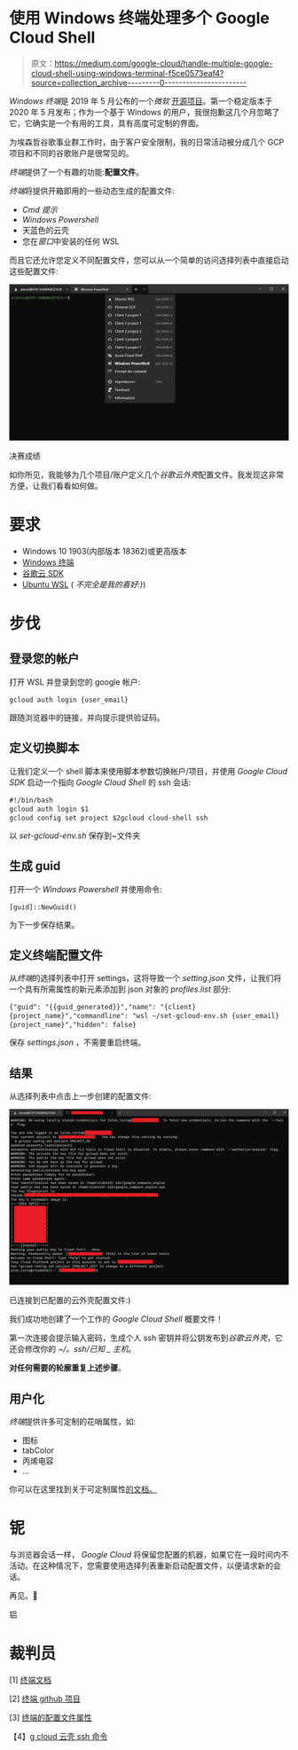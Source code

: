 # 使用 Windows 终端处理多个 Google Cloud Shell

> 原文：<https://medium.com/google-cloud/handle-multiple-google-cloud-shell-using-windows-terminal-f5ce0573eaf4?source=collection_archive---------0----------------------->

*Windows 终端*是 2019 年 5 月公布的一个*微软* [开源项目](https://github.com/microsoft/terminal/)。第一个稳定版本于 2020 年 5 月发布；作为一个基于 Windows 的用户，我很抱歉这几个月忽略了它，它确实是一个有用的工具，具有高度可定制的界面。

为埃森哲谷歌事业群工作时，由于客户安全限制，我的日常活动被分成几个 GCP 项目和不同的谷歌账户是很常见的。

*终端*提供了一个有趣的功能:**配置文件**。

*终端*将提供开箱即用的一些动态生成的配置文件:

*   *Cmd 提示*
*   *Windows Powershell*
*   天蓝色的云壳
*   您在*窗口*中安装的任何 WSL

而且它还允许您定义不同配置文件，您可以从一个简单的访问选择列表中直接启动这些配置文件:

![](img/b5284cb9627f0473820ad2d465cffba8.png)

决赛成绩

如你所见，我能够为几个项目/账户定义几个*谷歌云外壳*配置文件。我发现这非常方便，让我们看看如何做。

# 要求

*   Windows 10 1903(内部版本 18362)或更高版本
*   [Windows 终端](https://www.microsoft.com/en-us/p/windows-terminal/9n0dx20hk701?activetab=pivot:overviewtab)
*   [谷歌云 SDK](https://cloud.google.com/sdk/docs/quickstart)
*   [Ubuntu WSL](https://www.microsoft.com/en-us/p/ubuntu/9nblggh4msv6?activetab=pivot:overviewtab) ( *不完全是我的喜好:)*)

# 步伐

## 登录您的帐户

打开 WSL 并登录到您的 google 帐户:

```
gcloud auth login {user_email}
```

跟随浏览器中的链接，并向提示提供验证码。

## **定义切换脚本**

让我们定义一个 shell 脚本来使用脚本参数切换帐户/项目，并使用 *Google Cloud SDK* 启动一个指向 *Google Cloud Shell* 的 ssh 会话:

```
#!/bin/bash
gcloud auth login $1
gcloud config set project $2gcloud cloud-shell ssh
```

以 *set-gcloud-env.sh* 保存到~文件夹

## 生成 guid

打开一个 *Windows Powershell* 并使用命令:

```
[guid]::NewGuid()
```

为下一步保存结果。

## 定义终端配置文件

从*终端*的选择列表中打开 settings，这将导致一个 *setting.json* 文件，让我们将一个具有所需属性的新元素添加到 json 对象的 *profiles.list* 部分:

```
{"guid": "{{guid_generated}}","name": "{client} {project_name}","commandline": "wsl ~/set-gcloud-env.sh {user_email} {project_name}","hidden": false}
```

保存 *settings.json* ，不需要重启终端。

## 结果

从选择列表中点击上一步创建的配置文件:

![](img/9ae421eab7953791c319b57f9c391f5d.png)

已连接到已配置的云外壳配置文件:)

我们成功地创建了一个工作的 *Google Cloud Shell* 概要文件！

第一次连接会提示输入密码，生成个人 ssh 密钥并将公钥发布到*谷歌云外壳*，它还会修改你的 *~/。ssh/已知 _ 主机*。

**对任何需要的轮廓重复上述步骤**。

## 用户化

*终端*提供许多可定制的花哨属性，如:

*   图标
*   tabColor
*   丙烯电容
*   …

你可以在这里找到关于可定制属性[的文档。](https://aka.ms/terminal-profile-settings)

# 铌

与浏览器会话一样， *Google Cloud* 将保留您配置的机器，如果它在一段时间内不活动。在这种情况下，您需要使用选择列表重新启动配置文件，以便请求新的会话。

再见。👋

铝

# 裁判员

[1] [终端文档](https://aka.ms/terminal-documentation)

[2] [终端 github 项目](https://github.com/microsoft/terminal/)

[3] [终端的配置文件属性](https://aka.ms/terminal-profile-settings)

【4】[g cloud 云壳 ssh 命令](https://cloud.google.com/sdk/gcloud/reference/cloud-shell/ssh)